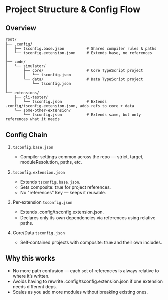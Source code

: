 # Project Structure & Config Flow
## Overview
```
root/
├── .config/
│   ├── tsconfig.base.json          # Shared compiler rules & paths
│   └── tsconfig.extension.json     # Extends base, no references
│
├── code/
│   └── simulator/
│       ├── core/                   # Core TypeScript project
│       │   └── tsconfig.json
│       └── data/                   # Data TypeScript project
│           └── tsconfig.json
│
└── extensions/
    ├── cli-tester/
    │   └── tsconfig.json           # Extends .config/tsconfig.extension.json, adds refs to core + data
    └── some-other-extension/
        └── tsconfig.json           # Extends same, but only references what it needs
```

## Config Chain
1. `tsconfig.base.json`
    - Compiler settings common across the repo — strict, target, moduleResolution, paths, etc.

2. `tsconfig.extension.json`
    - Extends `tsconfig.base.json`.
    - Sets composite: true for project references.
    - No "references" key — keeps it reusable.

3. Per‑extension `tsconfig.json`
    - Extends .config/tsconfig.extension.json.
    - Declares only its own dependencies via references using relative paths.

4. Core/Data `tsconfig.json`
    - Self‑contained projects with composite: true and their own includes.

## Why this works
- No more path confusion — each set of references is always relative to where it’s written.
- Avoids having to rewrite .config/tsconfig.extension.json if one extension needs different deps.
- Scales as you add more modules without breaking existing ones.